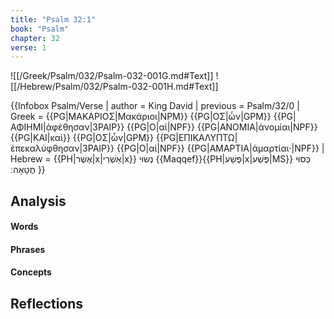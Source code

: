 ```yaml
---
title: "Psalm 32:1"
book: "Psalm"
chapter: 32
verse: 1
---
```

![[/Greek/Psalm/032/Psalm-032-001G.md#Text]]
![[/Hebrew/Psalm/032/Psalm-032-001H.md#Text]]

{{Infobox Psalm/Verse |
  author = King David |
  previous = Psalm/32/0 |
  Greek = {{PG|ΜΑΚΑΡΙΟΣ|Μακάριοι|NPM}} {{PG|ΟΣ|ὧν|GPM}} {{PG|ΑΦΙΗΜΙ|ἀφέθησαν|3PAIP}} {{PG|Ο|αἱ|NPF}} {{PG|ΑΝΟΜΙΑ|ἀνομίαι|NPF}} {{PG|ΚΑΙ|καὶ}} {{PG|ΟΣ|ὧν|GPM}} {{PG|ΕΠΙΚΑΛΥΠΤΩ|ἐπεκαλύφθησαν|3PAIP}} {{PG|Ο|αἱ|NPF}} {{PG|ΑΜΑΡΤΙΑ|ἁμαρτίαι·|NPF}} |
  Hebrew = {{PH|אֶשֶׁר|x|אַשְׁרֵי|x}}
נְשׂוּי
{{Maqqef}}{{PH|פֶּשַׁע|x|פֶּשַׁע|MS}}
כְּסוּי
חֲטָאָה
׃ 
}}

## Analysis

#### Words

#### Phrases

#### Concepts

## Reflections
